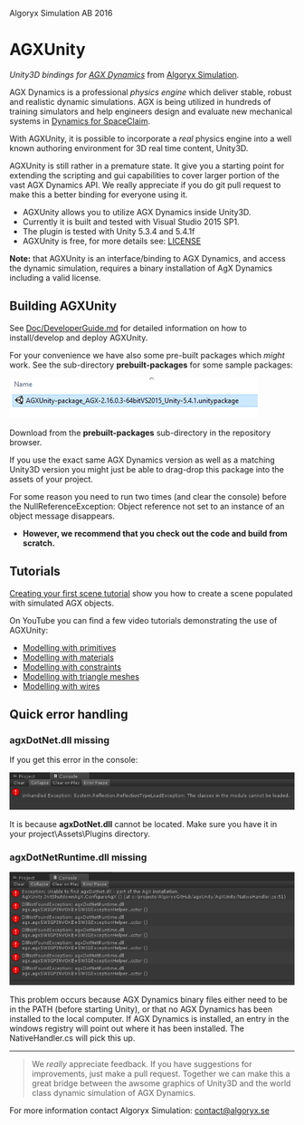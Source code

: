 Algoryx Simulation AB 2016

# AGXUnity
*Unity3D bindings for [AGX Dynamics](http://www.algoryx.se/products/agx-dynamics/)* from [Algoryx Simulation](http://www.algoryx.se).

AGX Dynamics is a professional *physics engine* which deliver stable, robust and realistic dynamic simulations. AGX is being utilized in hundreds of training simulators and help engineers design and evaluate new mechanical systems in [Dynamics for SpaceClaim](http://www.algoryx.se/products/dynamics-for-spaceclaim/).

With AGXUnity, it is possible to incorporate a *real* physics engine into a well known authoring environment for 3D real time content, Unity3D. 

AGXUnity is still rather in a premature state. It give you a starting point for extending the scripting and gui capabilities to cover larger portion of the vast AGX Dynamics API. We really appreciate if you do git pull request to make this a better binding for everyone using it. 

 
- AGXUnity allows you to utilize AGX Dynamics inside Unity3D.
- Currently it is built and tested with Visual Studio 2015 SP1.
- The plugin is tested with Unity 5.3.4 and 5.4.1f
- AGXUnity is free, for more details see: [LICENSE](LICENSE)

**Note:** that AGXUnity is an interface/binding to AGX Dynamics, and access the dynamic simulation, requires a binary installation of AgX Dynamics including a valid  license.

## Building AGXUnity
See [Doc/DeveloperGuide.md](Doc/DeveloperGuide.md) for detailed information on how to install/develop and deploy AGXUnity.

For your convenience we have also some pre-built packages which *might* work. 
See the sub-directory **prebuilt-packages** for some sample packages:

![](Doc/prebuilt-package.png)

Download from the **prebuilt-packages** sub-directory in the repository browser. 

If you use the exact same AGX Dynamics version as well as a matching Unity3D version you might just be able to drag-drop this package into the assets of your project. 

For some reason you need to run two times (and clear the console) before the NullReferenceException: Object reference not set to an instance of an object message disappears.

- **However, we recommend that you check out the code and build from scratch.**
 
## Tutorials
[Creating your first scene tutorial](Doc/tutorial1/tutorial1.md) show you how to create a scene populated with simulated AGX objects.


On YouTube you can find a few video tutorials demonstrating the use of AGXUnity:

- [Modelling with primitives](https://youtu.be/1ddfgIwAd0U)
- [Modelling with materials](https://www.youtube.com/watch?v=bB6d8ZI8bt4)
- [Modelling with constraints](https://www.youtube.com/watch?v=dmlyozKuVlM)
- [Modelling with triangle meshes](https://www.youtube.com/watch?v=L2kRByHcT7g)
- [Modelling with wires](https://www.youtube.com/watch?v=Accpit3LmIA)


## Quick error handling

### agxDotNet.dll missing
If you get this error in the console:

![](Doc/error-loading-agxDotNet.png)

It is because **agxDotNet.dll** cannot be located. Make sure you have it in your project\Assets\Plugins directory.


### agxDotNetRuntime.dll missing

![](Doc/error-loading-agxDotNetRuntime.png)

This problem occurs because AGX Dynamics binary files either need to be in the PATH (before starting Unity), or that no AGX Dynamics has been installed to the local computer. If AGX Dynamics is installed, an entry in the windows registry will point out where it has been installed. The NativeHandler.cs will pick this up.

--------------------------------------
> 
> We *really* appreciate feedback. If you have suggestions for improvements, just make a pull request. Together we can make this a great bridge between the awsome graphics of Unity3D and the world class dynamic simulation of AGX Dynamics.


For more information contact Algoryx Simulation: [contact@algoryx.se](mailto:contact@algoryx.se)